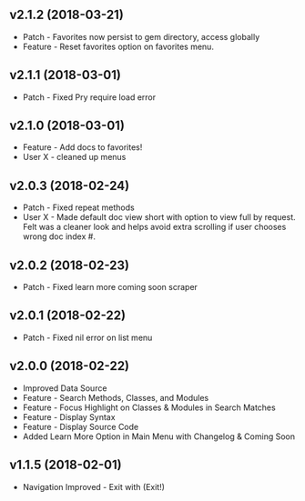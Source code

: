 v2.1.2 (2018-03-21) 
------------------

* Patch - Favorites now persist to gem directory, access globally
* Feature - Reset favorites option on favorites menu.

v2.1.1 (2018-03-01) 
------------------

* Patch - Fixed Pry require load error 

v2.1.0 (2018-03-01) 
------------------

* Feature - Add docs to favorites!
* User X - cleaned up menus

v2.0.3 (2018-02-24)
------------------

* Patch - Fixed repeat methods
* User X - Made default doc view short with option to view full by request. Felt was a cleaner look and helps avoid extra scrolling if user chooses wrong doc index #. 

v2.0.2 (2018-02-23)
------------------

* Patch - Fixed learn more coming soon scraper

v2.0.1 (2018-02-22)
------------------

* Patch - Fixed nil error on list menu 

v2.0.0 (2018-02-22)
------------------

* Improved Data Source 
* Feature - Search Methods, Classes, and Modules
* Feature - Focus Highlight on Classes & Modules in Search Matches
* Feature - Display Syntax
* Feature - Display Source Code
* Added Learn More Option in Main Menu with Changelog & Coming Soon

v1.1.5 (2018-02-01)
------------------

* Navigation Improved - Exit with (Exit!)

